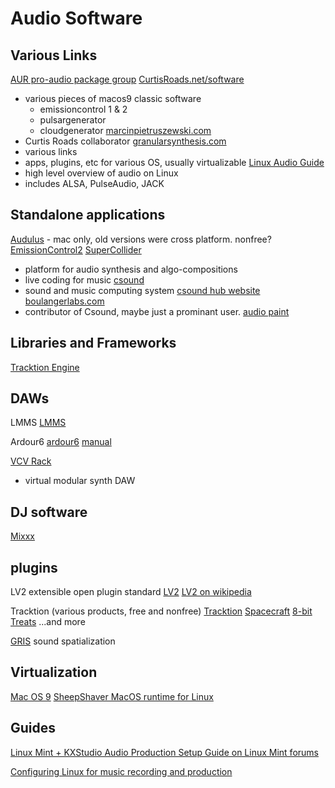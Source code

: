 # Audio Software

## Various Links

[AUR pro-audio package group](archlinux.org/groups/x86_64/pro-audio)
[CurtisRoads.net/software](curtistroads.net/software)

- various pieces of macos9 classic software
  - emissioncontrol 1 & 2
  - pulsargenerator
  - cloudgenerator
    [marcinpietruszewski.com](marcinpietruszewski.com)
- Curtis Roads collaborator
  [granularsynthesis.com](granularsynthesis.com)
- various links
- apps, plugins, etc for various OS, usually virtualizable
  [Linux Audio Guide](linuxhunt.com/guide_linux_audio)
- high level overview of audio on Linux
- includes ALSA, PulseAudio, JACK

## Standalone applications

[Audulus](audulus.com) - mac only, old versions were cross platform. nonfree?
[EmissionControl2](github.com/emissioncontrol2/emissioncontrol2)
[SuperCollider](supercollider.github.io)

- platform for audio synthesis and algo-compositions
- live coding for music
  [csound](csound.com)
- sound and music computing system
  [csound hub website](csounds.com)
  [boulangerlabs.com](boulangerlabs.com)
- contributor of Csound, maybe just a prominant user.
  [audio paint](nicolasfournel.com/?page_id=125)

## Libraries and Frameworks

[Tracktion Engine](tracktion.com/develop/tracktion-engine)

## DAWs

LMMS
[LMMS](lmms.io)

Ardour6
[ardour6](ardour.org)
[manual](manual.ardour.org)

[VCV Rack](github.com/VCVRack)

- virtual modular synth DAW

## DJ software

[Mixxx](mixxx.org)

## plugins

LV2 extensible open plugin standard
[LV2](lv2plug.in)
[LV2 on wikipedia](en.wikipedia.org/wiki/LV2)

Tracktion (various products, free and nonfree)
[Tracktion](tracktion.com)
[Spacecraft](tracktion.com/products/spacecraft)
[8-bit Treats](marketplace.tracktion.com/8bit-free)
...and more

[GRIS](gris.musique.umontreal.ca)
sound spatialization

## Virtualization

[Mac OS 9](www.columbia.edu/~em36/macos9osx.html)
[SheepShaver MacOS runtime for Linux](sheepshaver.cebix.net)

## Guides

[Linux Mint + KXStudio Audio Production Setup Guide on Linux Mint forums](https://forums.linuxmint.com/viewtopic.php?f=42&t=178572)

[Configuring Linux for music recording and production](https://opensource.com/life/16/1/configuring-linux-for-music-recording-production)
